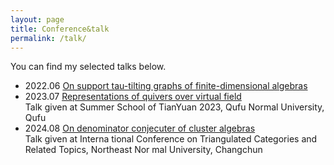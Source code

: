 ```yaml
---
layout: page
title: Conference&talk
permalink: /talk/
---
```


You can find my selected talks below.
<ul>
	<li>2022.06
            <a href="tau-tilting graphs.pdf">On support tau-tilting graphs of finite-dimensional algebras</a></li>
	<li>2023.07 
             <a href="rep of quiver over virtual field.pdf"> Representations of quivers over virtual field</a><br> Talk given at  Summer School of TianYuan
 2023, Qufu Normal University, Qufu</li>
	<li>2024.08  <a href="denominator_conjecture.pdf">On denominator conjecuter of cluster algebras</a><br> Talk   given at  Interna
tional Conference on Triangulated Categories and Related Topics, Northeast Nor
mal University, Changchun</li>
</ul>
